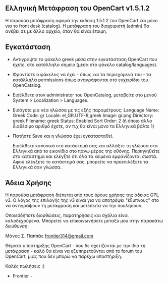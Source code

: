 Ελληνική Μετάφραση του OpenCart v1.5.1.2
----------------------------------------

  Η παρούσα μετάφραση αφορά την έκδοση 1.5.1.2 του OpenCart και μόνο για το front desk (catalog).
  Η μετάφραση του διαχειριστή (admin) θα ανέβει σε με άλλο αρχείο, όταν θα είναι έτοιμη.
  
Εγκατάσταση
-----------
- Αντιγράψτε το φάκελο greek μέσα στην εγκατάσταση OpenCart που έχετε, στο κατάλληλο σημείο
  (μέσα στο φάκελο catalog/languages).
- Φροντίστε ο φάκελος να έχει - όπως και τα περιεχόμενά του - τα κατάλληλα permissions
  όπως αναγράφονται στο εγχειρίδιο του OpenCatalog.
- Εισέλθετε στον administrator του OpenCatalog, μεταβείτε στο μενού System > Localization > Languages.
- Εισάγετε μια νέα γλώσσα με τις εξής παραμέτρους:
  Language Name: Greek
  Code: gr
  Locale: el_GR.UTF-8,greek
  Image: gr.png
  Directory: greek
  Filename: greek
  Status: Enabled
  Sort Order: 2 (ή όποιο άλλο διαθέσιμο αριθμό έχετε, αν π.χ θα είναι μόνο τα Ελληνικά βάλτε 1)
- Πατήστε Save και η γλώσσα έχει εγκατασταθεί.

  Εισέλθετε κανονικά στο κατάστημά σας και αλλάξτε τη γλώσσα στα Ελληνικά από το εικονίδιο στο πάνω μέρος
της οθόνης. Περιηγηθείτε στο κατάστημα και ελέγξτε ότι όλα τα κείμενα εμφανίζονται σωστά. Αφού ελέγξετε
το κατάστημά σας, μπορείτε να προεπιλέξετε τα Ελληνικά σαν γλώσσα.

Άδεια Χρήσης
------------
  Η παρούσα μετάφραση διέπεται από τους όρους χρήσης της άδειας  GPL v3.
  Ο λόγος της επιλογής της v3 είναι για να αποτρέψει "έξυπνους" στο να αντιγράψουν τη μετάφραση
  και μετέπειτα να την πουλήσουν.

  Οποιεσδήποτε διορθώσεις, παρατηρήσεις και σχόλια είναι καλοδεχούμενα.
  Μπορείτε να επικοινωνήσετε μεταξύ μου στην παρακάτω διεύθυνση:

  Μάνος Σ. Παππάς
  frontier314@gmail.com

  Θέματα υποστήριξης OpenCart - που δε σχετίζονται με την ίδια τη μετάφραση - καλό θα είναι να εξυπηρετούνται
  από το forum του OpenCart, μιας που δεν μπορώ να παρέχω υποστήριξη.

  Καλές πωλήσεις :)

- Frontier -
